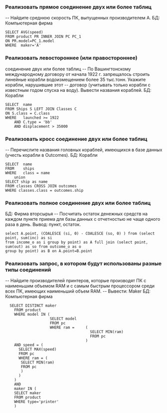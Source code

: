 
### Реализовать прямое соединение двух или более таблиц
--  Найдите среднюю скорость ПК, выпущенных производителем A. 
БД: Компьютерная фирма
```
SELECT AVG(speed)
FROM product PR INNER JOIN PC PC_1
ON PR.model=PC_1.model
WHERE  maker='A'
```



### Реализовать левостороннее (или правостороннее)
соединение двух или более таблиц
--  По Вашингтонскому международному договору от начала 1922 г. запрещалось строить линейные корабли водоизмещением более 35 тыс.тонн. Укажите корабли, нарушившие этот --  договор (учитывать только корабли c известным годом спуска на воду). Вывести названия кораблей. 
БД: Корабли


```
SELECT	name
FROM Ships S LEFT JOIN Classes C
ON S.class = C.class
WHERE	launched >= 1922
	AND C.type = 'bb'	
	AND displacement > 35000
```




### Реализовать кросс соединение двух или более таблиц
--  Перечислите названия головных кораблей, имеющихся в базе данных (учесть корабли в Outcomes). 
БД: Корабли

```
SELECT	name
FROM	ships
WHERE	class = name
    union
SELECT ship as name 
FROM classes CROSS JOIN outcomes 
WHERE classes.class = outcomes.ship
```



### Реализовать полное соединение двух или более таблиц
БД: Фирма вторсырья
--  Посчитать остаток денежных средств на каждом пункте приема для базы данных с отчетностью не чаще одного раза в день. Вывод: пункт, остаток. 
```
select A.point, (COALESCE (si, 0) - COALESCE (so, 0) ) from (select point, sum(inc) as si 
from income_o as i group by point) as A full join (select point, sum(out) as so from outcome_o as o 
group by point) as B on A.point=B.point

```



### Реализовать запрос, в котором будут использованы разные типы соединений
--  Найдите производителей принтеров, которые производят ПК с наименьшим объемом RAM и с самым быстрым процессором среди всех ПК, имеющих наименьший объем RAM.
--  Вывести: Maker 
БД: Компьютерная фирма

```
  SELECT DISTINCT maker
    FROM product
    WHERE model IN (
					SELECT model
					FROM pc
					WHERE ram =		(
									  SELECT MIN(ram)
									  FROM pc
									)
    AND speed = (
      SELECT MAX(speed)
      FROM pc
      WHERE ram = (
       SELECT MIN(ram)
       FROM pc
       )
      )
    )
    AND
    maker IN (
    SELECT maker
    FROM product
    WHERE type='printer'
    )
```

